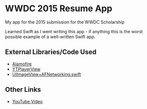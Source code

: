 # WWDC 2015 Resume App
My app for the 2015 submission for the WWDC Scholarship

Learned Swift as I went writing this app - if anything this is the worst possible example of a well-written Swift app.

## External Libraries/Code Used
* [Alamofire](https://github.com/Alamofire/Alamofire)
* [YTPlayerView](https://github.com/youtube/youtube-ios-player-helper)
* [UIImageView+AFNetworking.swift](https://github.com/namanhams/Swift-UIImageView-AFNetworking)

## Other Links
* [YouTube Video](https://youtu.be/t19pO05jzSQ)
